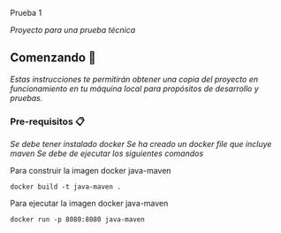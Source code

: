 Prueba 1

_Proyecto para una prueba técnica_

## Comenzando 🚀

_Estas instrucciones te permitirán obtener una copia del proyecto en funcionamiento en tu máquina local para propósitos de desarrollo y pruebas._


### Pre-requisitos 📋
_Se debe tener instalado docker_
_Se ha creado un docker file que incluye maven_
_Se debe de ejecutar los siguientes comandos_

Para construir la imagen docker java-maven
```
docker build -t java-maven .
```
Para ejecutar la imagen docker java-maven
```
docker run -p 8080:8080 java-maven 
```

